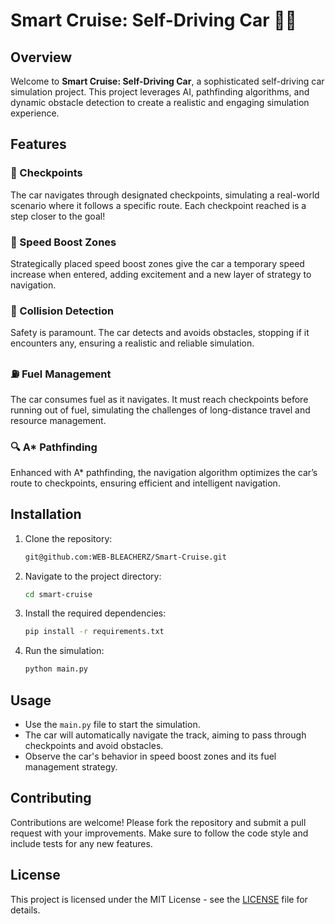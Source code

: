 # Smart Cruise: Self-Driving Car 🚗💡

## Overview

Welcome to **Smart Cruise: Self-Driving Car**, a sophisticated self-driving car simulation project. This project leverages AI, pathfinding algorithms, and dynamic obstacle detection to create a realistic and engaging simulation experience.

## Features

### 🚦 Checkpoints
The car navigates through designated checkpoints, simulating a real-world scenario where it follows a specific route. Each checkpoint reached is a step closer to the goal!

### 💨 Speed Boost Zones
Strategically placed speed boost zones give the car a temporary speed increase when entered, adding excitement and a new layer of strategy to navigation.

### 🛑 Collision Detection
Safety is paramount. The car detects and avoids obstacles, stopping if it encounters any, ensuring a realistic and reliable simulation.

### ⛽ Fuel Management
The car consumes fuel as it navigates. It must reach checkpoints before running out of fuel, simulating the challenges of long-distance travel and resource management.

### 🔍 A* Pathfinding
Enhanced with A* pathfinding, the navigation algorithm optimizes the car’s route to checkpoints, ensuring efficient and intelligent navigation.

## Installation

1. Clone the repository:
    ```bash
    git@github.com:WEB-BLEACHERZ/Smart-Cruise.git
    ```
2. Navigate to the project directory:
    ```bash
    cd smart-cruise
    ```
3. Install the required dependencies:
    ```bash
    pip install -r requirements.txt
    ```
4. Run the simulation:
    ```bash
    python main.py
    ```

## Usage

- Use the `main.py` file to start the simulation.
- The car will automatically navigate the track, aiming to pass through checkpoints and avoid obstacles.
- Observe the car's behavior in speed boost zones and its fuel management strategy.

## Contributing

Contributions are welcome! Please fork the repository and submit a pull request with your improvements. Make sure to follow the code style and include tests for any new features.

## License

This project is licensed under the MIT License - see the [LICENSE](LICENSE) file for details.

